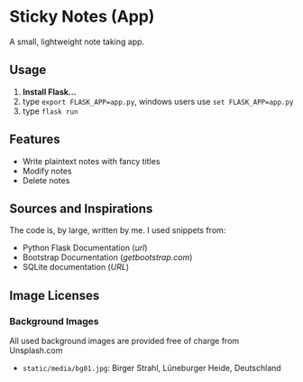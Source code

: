 # Sticky Notes (App)

A small, lightweight note taking app.

## Usage

1. **Install Flask...**
1. type ```export FLASK_APP=app.py```, windows users use ```set FLASK_APP=app.py```
1. type ```flask run```

## Features

- Write plaintext notes with fancy titles
- Modify notes
- Delete notes

## Sources and Inspirations

The code is, by large, written by me. I used snippets from:

- Python Flask Documentation (*url*)
- Bootstrap Documentation (*getbootstrap.com*)
- SQLite documentation (*URL*)

## Image Licenses

### Background Images
All used background images are provided free of charge from Unsplash.com
- ```static/media/bg01.jpg```: Birger Strahl, Lüneburger Heide, Deutschland
